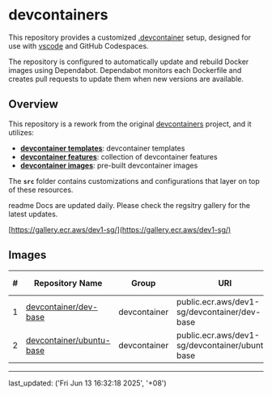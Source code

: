 # devcontainers

This repository provides a customized [.devcontainer](https://code.visualstudio.com/docs/devcontainers/containers) setup, designed for use with [vscode](https://code.visualstudio.com/) and GitHub Codespaces.

The repository is configured to automatically update and rebuild Docker images using Dependabot. Dependabot monitors each Dockerfile and creates pull requests to update them when new versions are available.

## Overview

This repository is a rework from the original [devcontainers](https://github.com/devcontainers) project, and it utilizes:

- [**devcontainer templates**](https://github.com/devcontainers/templates): devcontainer templates
- [**devcontainer features**](https://github.com/devcontainers/features): collection of devcontainer features
- [**devcontainer images**](https://github.com/devcontainers/images): pre-built devcontainer images

The **`src`** folder contains customizations and configurations that layer on top of these resources.

readme Docs are updated daily. Please check the regsitry gallery for the latest updates.

[https://gallery.ecr.aws/dev1-sg/](https://gallery.ecr.aws/dev1-sg/)

## Images


| # | Repository Name | Group | URI | Latest Tag | Size |
|---|-----------------|-------|-----|------------|------|
| 1 | [devcontainer/dev-base](https://gallery.ecr.aws/dev1-sg/devcontainer/dev-base) | devcontainer | public.ecr.aws/dev1-sg/devcontainer/dev-base | 1.0.0 | 267.61 MB |
| 2 | [devcontainer/ubuntu-base](https://gallery.ecr.aws/dev1-sg/devcontainer/ubuntu-base) | devcontainer | public.ecr.aws/dev1-sg/devcontainer/ubuntu-base | jammy | 113.04 MB |

---

last_updated: ('Fri Jun 13 16:32:18 2025', '+08')